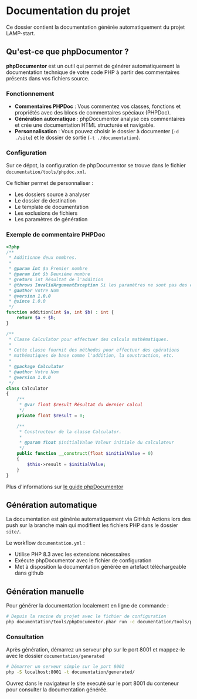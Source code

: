 # Documentation du projet

Ce dossier contient la documentation générée automatiquement du projet LAMP-start.

## Qu'est-ce que phpDocumentor ?

**phpDocumentor** est un outil qui permet de générer automatiquement la documentation technique de votre code PHP à partir des commentaires présents dans vos fichiers source.

### Fonctionnement

- **Commentaires PHPDoc** : Vous commentez vos classes, fonctions et propriétés avec des blocs de commentaires spéciaux (PHPDoc).
- **Génération automatique** : phpDocumentor analyse ces commentaires et crée une documentation HTML structurée et navigable.
- **Personnalisation** : Vous pouvez choisir le dossier à documenter (`-d ./site`) et le dossier de sortie (`-t ./documentation`).

### Configuration

Sur ce dépot, la configuration de phpDocumentor se trouve dans le fichier `documentation/tools/phpdoc.xml`.

Ce fichier permet de personnaliser :
- Les dossiers source à analyser
- Le dossier de destination
- Le template de documentation
- Les exclusions de fichiers
- Les paramètres de génération

### Exemple de commentaire PHPDoc

```php
<?php
/**
 * Additionne deux nombres.
 *
 * @param int $a Premier nombre
 * @param int $b Deuxième nombre
 * @return int Résultat de l'addition
 * @throws InvalidArgumentException Si les paramètres ne sont pas des entiers
 * @author Votre Nom
 * @version 1.0.0
 * @since 1.0.0
 */
function addition(int $a, int $b) : int {
    return $a + $b;
}

/**
 * Classe Calculator pour effectuer des calculs mathématiques.
 *
 * Cette classe fournit des méthodes pour effectuer des opérations
 * mathématiques de base comme l'addition, la soustraction, etc.
 *
 * @package Calculator
 * @author Votre Nom
 * @version 1.0.0
 */
class Calculator
{
    /**
     * @var float $result Résultat du dernier calcul
     */
    private float $result = 0;

    /**
     * Constructeur de la classe Calculator.
     *
     * @param float $initialValue Valeur initiale du calculateur
     */
    public function __construct(float $initialValue = 0)
    {
        $this->result = $initialValue;
    }
}
```

Plus d'informations sur [le guide phpDocumentor](https://docs.phpdoc.org/guide/getting-started/what-is-a-docblock.html#what-is-a-docblock)


## Génération automatique

La documentation est générée automatiquement via GitHub Actions lors des push sur la branche main qui modifient les fichiers PHP dans le dossier `site/`.

Le workflow `documentation.yml` :
- Utilise PHP 8.3 avec les extensions nécessaires
- Exécute phpDocumentor avec le fichier de configuration
- Met à disposition la documentation générée en artefact téléchargeable dans github


## Génération manuelle

Pour générer la documentation localement en ligne de commande :

```bash
# Depuis la racine du projet avec le fichier de configuration
php documentation/tools/phpDocumentor.phar run -c documentation/tools/phpdoc.xml
```

### Consultation

Après génération, démarrez un serveur php sur le port 8001 et mappez-le avec le dossier ```documentation/generated```

```bash
# Démarrer un serveur simple sur le port 8001
php -S localhost:8001 -t documentation/generated/
```

Ouvrez dans le navigateur le site executé sur le port 8001 du conteneur pour consulter la documentation générée.

